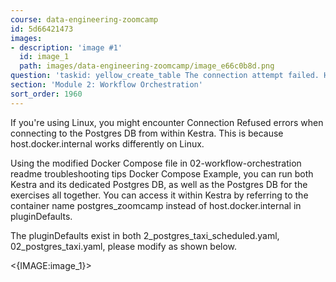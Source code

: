 ```yaml
---
course: data-engineering-zoomcamp
id: 5d66421473
images:
- description: 'image #1'
  id: image_1
  path: images/data-engineering-zoomcamp/image_e66c0b8d.png
question: 'taskid: yellow_create_table The connection attempt failed. Host.docker.internal'
section: 'Module 2: Workflow Orchestration'
sort_order: 1960
---
```


If you're using Linux, you might encounter Connection Refused errors when connecting to the Postgres DB from within Kestra. This is because host.docker.internal works differently on Linux.

Using the modified Docker Compose file in 02-workflow-orchestration readme troubleshooting tips Docker Compose Example, you can run both Kestra and its dedicated Postgres DB, as well as the Postgres DB for the exercises all together. You can access it within Kestra by referring to the container name postgres_zoomcamp instead of host.docker.internal in pluginDefaults.

The pluginDefaults exist in both 2_postgres_taxi_scheduled.yaml, 02_postgres_taxi.yaml, please modify as shown below.

<{IMAGE:image_1}>

